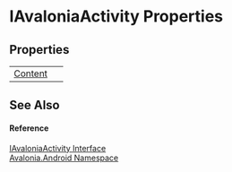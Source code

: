 # IAvaloniaActivity Properties




## Properties
<table>
<tr>
<td><a href="P_Avalonia_Android_IAvaloniaActivity_Content">Content</a></td>
<td> </td>
</tr>
</table>

## See Also


#### Reference
<a href="T_Avalonia_Android_IAvaloniaActivity">IAvaloniaActivity Interface</a>  
<a href="N_Avalonia_Android">Avalonia.Android Namespace</a>  
